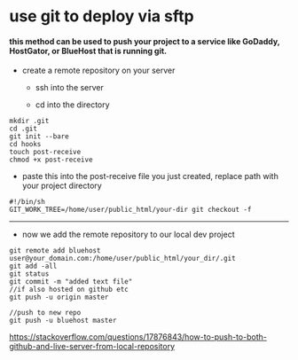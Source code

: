 # use git to deploy via sftp

#### this method can be used to push your project to a service like GoDaddy, HostGator, or BlueHost that is running git.

- create a remote repository on your server

  - ssh into the server

  - cd into the directory

```
mkdir .git
cd .git
git init --bare
cd hooks
touch post-receive
chmod +x post-receive
```

  - paste this into the post-receive file you just created, replace path with your project directory

```
#!/bin/sh
GIT_WORK_TREE=/home/user/public_html/your-dir git checkout -f
```

---------------------------

- now we add the remote repository to our local dev project

```
git remote add bluehost user@your_domain.com:/home/user/public_html/your_dir/.git
git add -all
git status
git commit -m "added text file"
//if also hosted on github etc
git push -u origin master

//push to new repo
git push -u bluehost master

```

https://stackoverflow.com/questions/17876843/how-to-push-to-both-github-and-live-server-from-local-repository
